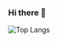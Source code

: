 ### Hi there 👋

![Top Langs](https://github-readme-stats.vercel.app/api/top-langs/?username=kevinswan102)

<!--
**[![Kevin's GitHub stats](https://github-readme-stats.vercel.app/api?username=kevinswan102)](https://github.com/kevinswan102/github-readme-stats)
-->

<!--
**kevinswan102/kevinswan102** is a ✨ _special_ ✨ repository because its `README.md` (this file) appears on your GitHub profile.

Here are some ideas to get you started:

- 🔭 I’m currently working on ...
- 🌱 I’m currently learning ...
- 👯 I’m looking to collaborate on ...
- 🤔 I’m looking for help with ...
- 💬 Ask me about ...
- 📫 How to reach me: ...
- 😄 Pronouns: ...
- ⚡ Fun fact: ...
-->
